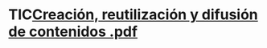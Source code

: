 # TIC[Creación, reutilización y difusión de contenidos .pdf](https://github.com/Iadrez/TIC/files/12907051/Creacion.reutilizacion.y.difusion.de.contenidos.pdf)
